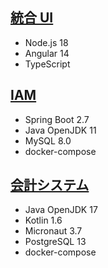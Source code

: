 ## [統合 UI](https://github.com/membership-console/membership-console)

- Node.js 18
- Angular 14
- TypeScript

## [IAM](https://github.com/membership-console/iam)

- Spring Boot 2.7
- Java OpenJDK 11
- MySQL 8.0
- docker-compose

## [会計システム](https://github.com/membership-console/paymaster)

- Java OpenJDK 17
- Kotlin 1.6
- Micronaut 3.7
- PostgreSQL 13
- docker-compose
